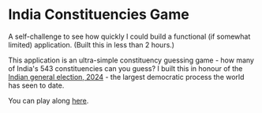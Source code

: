 # India Constituencies Game

A self-challenge to see how quickly I could build a functional (if somewhat limited) application. (Built this in less than 2 hours.)

This application is an ultra-simple constituency guessing game - how many of India's 543 constituencies can you guess? I built this in honour of the [Indian general election, 2024](https://en.wikipedia.org/wiki/2024_Indian_general_election) - the largest democratic process the world has seen to date. 

You can play along [here](https://rohan-sampath.github.io/india-constituencies-game/). 


